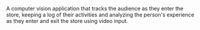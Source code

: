 A computer vision application that tracks the audience as they enter the store, keeping a log of their activities and analyzing the person's experience as they enter and exit the store using video input.
